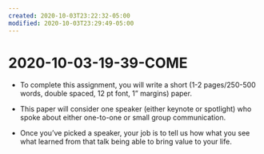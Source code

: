 ```yaml
---
created: 2020-10-03T23:22:32-05:00
modified: 2020-10-03T23:29:49-05:00
---
```


# 2020-10-03-19-39-COME

- To complete this assignment, you will write a short (1-2 pages/250-500 words, double spaced, 12 pt font, 1” margins) paper. 

- This paper will consider one speaker (either keynote or spotlight) who spoke about either one-to-one or small group communication.

- Once you’ve picked a speaker, your job is to tell us how what you see what learned from that talk being able to bring value to your life.